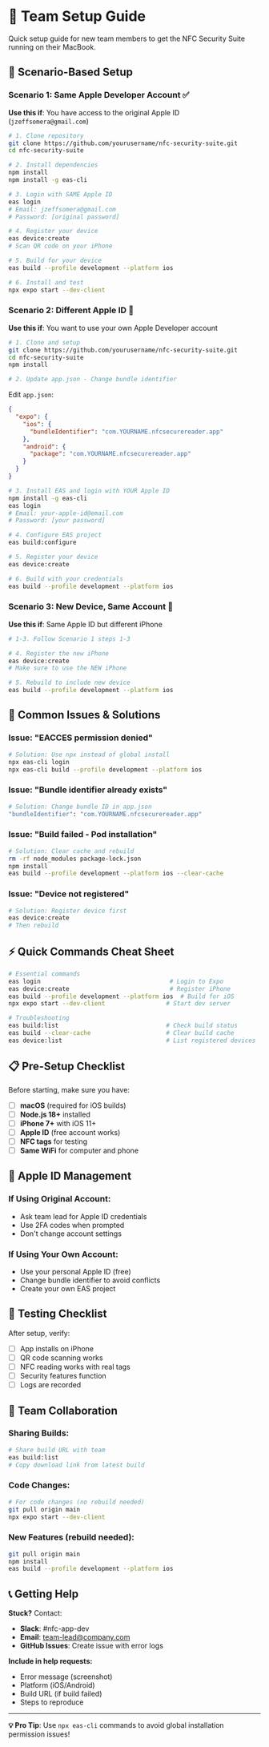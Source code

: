 # 👥 Team Setup Guide

Quick setup guide for new team members to get the NFC Security Suite running on their MacBook.

## 🎯 Scenario-Based Setup

### Scenario 1: Same Apple Developer Account ✅

**Use this if**: You have access to the original Apple ID (`jzeffsomera@gmail.com`)

```bash
# 1. Clone repository
git clone https://github.com/yourusername/nfc-security-suite.git
cd nfc-security-suite

# 2. Install dependencies
npm install
npm install -g eas-cli

# 3. Login with SAME Apple ID
eas login
# Email: jzeffsomera@gmail.com
# Password: [original password]

# 4. Register your device
eas device:create
# Scan QR code on your iPhone

# 5. Build for your device
eas build --profile development --platform ios

# 6. Install and test
npx expo start --dev-client
```

### Scenario 2: Different Apple ID 🔄

**Use this if**: You want to use your own Apple Developer account

```bash
# 1. Clone and setup
git clone https://github.com/yourusername/nfc-security-suite.git
cd nfc-security-suite
npm install

# 2. Update app.json - Change bundle identifier
```

Edit `app.json`:
```json
{
  "expo": {
    "ios": {
      "bundleIdentifier": "com.YOURNAME.nfcsecurereader.app"
    },
    "android": {
      "package": "com.YOURNAME.nfcsecurereader.app"
    }
  }
}
```

```bash
# 3. Install EAS and login with YOUR Apple ID
npm install -g eas-cli
eas login
# Email: your-apple-id@email.com
# Password: [your password]

# 4. Configure EAS project
eas build:configure

# 5. Register your device
eas device:create

# 6. Build with your credentials
eas build --profile development --platform ios
```

### Scenario 3: New Device, Same Account 📱

**Use this if**: Same Apple ID but different iPhone

```bash
# 1-3. Follow Scenario 1 steps 1-3

# 4. Register the new iPhone
eas device:create
# Make sure to use the NEW iPhone

# 5. Rebuild to include new device
eas build --profile development --platform ios
```

## 🚨 Common Issues & Solutions

### Issue: "EACCES permission denied"
```bash
# Solution: Use npx instead of global install
npx eas-cli login
npx eas-cli build --profile development --platform ios
```

### Issue: "Bundle identifier already exists"
```bash
# Solution: Change bundle ID in app.json
"bundleIdentifier": "com.YOURNAME.nfcsecurereader.app"
```

### Issue: "Build failed - Pod installation"
```bash
# Solution: Clear cache and rebuild
rm -rf node_modules package-lock.json
npm install
eas build --profile development --platform ios --clear-cache
```

### Issue: "Device not registered"
```bash
# Solution: Register device first
eas device:create
# Then rebuild
```

## ⚡ Quick Commands Cheat Sheet

```bash
# Essential commands
eas login                                    # Login to Expo
eas device:create                            # Register iPhone
eas build --profile development --platform ios  # Build for iOS
npx expo start --dev-client                 # Start dev server

# Troubleshooting
eas build:list                              # Check build status
eas build --clear-cache                     # Clear build cache
eas device:list                             # List registered devices
```

## 📋 Pre-Setup Checklist

Before starting, make sure you have:

- [ ] **macOS** (required for iOS builds)
- [ ] **Node.js 18+** installed
- [ ] **iPhone 7+** with iOS 11+
- [ ] **Apple ID** (free account works)
- [ ] **NFC tags** for testing
- [ ] **Same WiFi** for computer and phone

## 🔐 Apple ID Management

### If Using Original Account:
- Ask team lead for Apple ID credentials
- Use 2FA codes when prompted
- Don't change account settings

### If Using Your Own Account:
- Use your personal Apple ID (free)
- Change bundle identifier to avoid conflicts
- Create your own EAS project

## 📱 Testing Checklist

After setup, verify:

- [ ] App installs on iPhone
- [ ] QR code scanning works
- [ ] NFC reading works with real tags
- [ ] Security features function
- [ ] Logs are recorded

## 🤝 Team Collaboration

### Sharing Builds:
```bash
# Share build URL with team
eas build:list
# Copy download link from latest build
```

### Code Changes:
```bash
# For code changes (no rebuild needed)
git pull origin main
npx expo start --dev-client
```

### New Features (rebuild needed):
```bash
git pull origin main
npm install
eas build --profile development --platform ios
```

## 📞 Getting Help

**Stuck?** Contact:
- **Slack**: #nfc-app-dev
- **Email**: team-lead@company.com
- **GitHub Issues**: Create issue with error logs

**Include in help requests:**
- Error message (screenshot)
- Platform (iOS/Android)
- Build URL (if build failed)
- Steps to reproduce

---

**💡 Pro Tip**: Use `npx eas-cli` commands to avoid global installation permission issues!